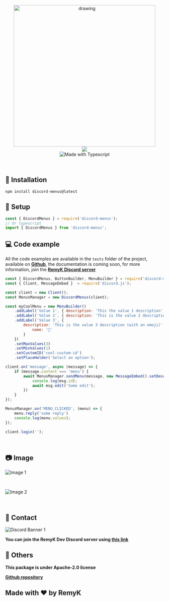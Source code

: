 <p align="center">
<img src="https://cdn.discordapp.com/attachments/835896457454026802/861942423055630346/discord-menus-logo-text.png" alt="drawing" width="450"></img>
<br>
<a href="https://nodei.co/npm/discord-menus/"><img src="https://nodei.co/npm/discord-menus.png?downloads=true&downloadRank=true&stars=true"></a>
<br>
<img src="https://forthebadge.com/images/badges/made-with-typescript.svg" alt="Made with Typescript"></img>
</p>
<br>

## 🔩 Installation
```
npm install discord-menus@latest
```

## 🌌 Setup
```typescript
const { DiscordMenus } = require('discord-menus');
// Or typescript
import { DiscordMenus } from 'discord-menus';
```

## 💻 Code example

All the code examples are available in the `tests` folder of the project, available on **[Github](https://github.com/RemyK888/discord-menus)**, the documentation is coming soon, for more information, join the **[RemyK Discord server](https://discord.gg/ZCzxymB)**

```javascript
const { DiscordMenus, ButtonBuilder, MenuBuilder } = require('discord-menus');
const { Client, MessageEmbed }  = require('discord.js');

const client = new Client();
const MenusManager = new DiscordMenus(client);

const myCoolMenu = new MenuBuilder()
    .addLabel('Value 1', { description: 'This the value 1 description', value: 'value-1' })
    .addLabel('Value 2', { description: 'This is the value 2 description', value: 'value-2' })
    .addLabel('Value 3', {
        description: 'This is the value 3 description (with an emoji)', value: 'value-3', emoji: {
            name: '🌌'
        }
    })
    .setMaxValues(3)
    .setMinValues(1)
    .setCustomID('cool-custom-id')
    .setPlaceHolder('Select an option');

client.on('message', async (message) => {
    if (message.content === 'menu') {
        await MenusManager.sendMenu(message, new MessageEmbed().setDescription('Hello world!'), { menu: myCoolMenu }).then(msg => {
            console.log(msg.id);
            await msg.edit('Some edit');
        })
    }
});

MenusManager.on('MENU_CLICKED', (menu) => {
    menu.reply('some reply')
    console.log(menu.values);
});

client.login('');
```
<br>

## 📷 Image
![Image 1](https://media.discordapp.net/attachments/859466472237957142/861637984716718080/2021-07-05_18h01_29.png)

<br>

![Image 2](https://cdn.discordapp.com/attachments/859466472237957142/861637986243444776/2021-07-05_18h01_40.png)

<br>

## 👥 Contact
![Discord Banner 1](https://discordapp.com/api/guilds/713699044811341895/widget.png?style=banner1)

**You can join the RemyK Dev Discord server using [this link](https://discord.gg/NBU6jzUMzR)**
<br>

## 🚀 Others

**This package is under Apache-2.0 license**

**[Github repository](https://github.com/RemyK888/discord-menus)**

## Made with ❤ by RemyK
